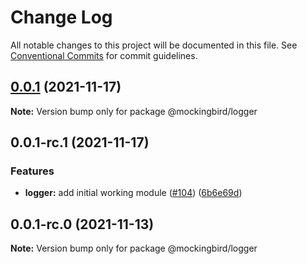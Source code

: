 # Change Log

All notable changes to this project will be documented in this file.
See [Conventional Commits](https://conventionalcommits.org) for commit guidelines.

## [0.0.1](https://github.com/omermorad/mockingbird/compare/@mockingbird/logger@0.0.1-rc.1...@mockingbird/logger@0.0.1) (2021-11-17)

**Note:** Version bump only for package @mockingbird/logger





## 0.0.1-rc.1 (2021-11-17)


### Features

* **logger:** add initial working module ([#104](https://github.com/omermorad/mockingbird/issues/104)) ([6b6e69d](https://github.com/omermorad/mockingbird/commit/6b6e69d9169268d6d2468b4871dbefcc158d0539))





## 0.0.1-rc.0 (2021-11-13)

**Note:** Version bump only for package @mockingbird/logger
